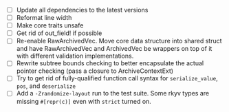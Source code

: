 - [ ] Update all dependencies to the latest versions
- [ ] Reformat line width
- [ ] Make core traits unsafe
- [ ] Get rid of out_field! if possible
- [ ] Re-enable RawArchivedVec. Move core data structure into shared struct and
      have RawArchivedVec and ArchivedVec be wrappers on top of it with
      different validation implementations.
- [ ] Rewrite subtree bounds checking to better encapsulate the actual pointer checking (pass a closure to ArchiveContextExt)
- [ ] Try to get rid of fully-qualified function call syntax for `serialize_value`, `pos`, and `deserialize`
- [ ] Add a `-Zrandomize-layout` run to the test suite. Some rkyv types are missing `#[repr(c)]` even with `strict` turned on.
